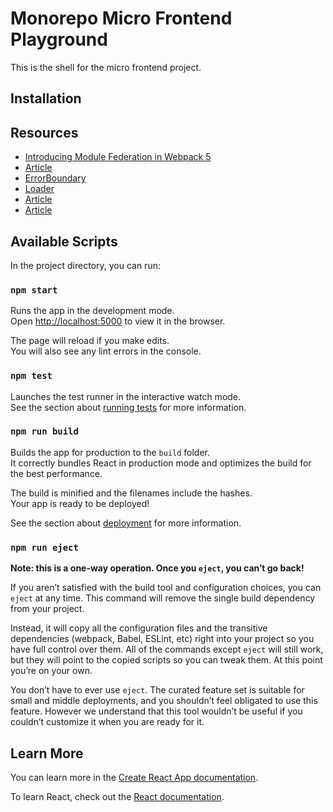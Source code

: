 # Monorepo Micro Frontend Playground

This is the shell for the micro frontend project.

## Installation

## Resources

- [Introducing Module Federation in Webpack 5](https://www.youtube.com/watch?v=D3XYAx30CNc)
- [Article](https://www.linkedin.com/pulse/microfrontends-create-react-app-without-eject-using-rany)
- [ErrorBoundary](https://reactjs.org/docs/error-boundaries.html)
- [Loader](https://mhnpd.github.io/react-loader-spinner)
- [Article](https://ogzhanolguncu.com/blog/micro-frontends-with-module-federation)
- [Article](https://medium.com/xgeeks/micro-frontends-at-scale-part-1-a8ab67bfb773)

## Available Scripts

In the project directory, you can run:

### `npm start`

Runs the app in the development mode.\
Open [http://localhost:5000](http://localhost:5000) to view it in the browser.

The page will reload if you make edits.\
You will also see any lint errors in the console.

### `npm test`

Launches the test runner in the interactive watch mode.\
See the section about [running tests](https://facebook.github.io/create-react-app/docs/running-tests) for more information.

### `npm run build`

Builds the app for production to the `build` folder.\
It correctly bundles React in production mode and optimizes the build for the best performance.

The build is minified and the filenames include the hashes.\
Your app is ready to be deployed!

See the section about [deployment](https://facebook.github.io/create-react-app/docs/deployment) for more information.

### `npm run eject`

**Note: this is a one-way operation. Once you `eject`, you can’t go back!**

If you aren’t satisfied with the build tool and configuration choices, you can `eject` at any time. This command will remove the single build dependency from your project.

Instead, it will copy all the configuration files and the transitive dependencies (webpack, Babel, ESLint, etc) right into your project so you have full control over them. All of the commands except `eject` will still work, but they will point to the copied scripts so you can tweak them. At this point you’re on your own.

You don’t have to ever use `eject`. The curated feature set is suitable for small and middle deployments, and you shouldn’t feel obligated to use this feature. However we understand that this tool wouldn’t be useful if you couldn’t customize it when you are ready for it.

## Learn More

You can learn more in the [Create React App documentation](https://facebook.github.io/create-react-app/docs/getting-started).

To learn React, check out the [React documentation](https://reactjs.org/).
